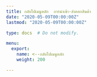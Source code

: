 ```yaml
---
title: กลับไปเมนูหลัก  การนำเข้า-ส่งออกสินค้า
date: "2020-05-09T00:00:00Z"
lastmod: "2020-05-09T00:00:00Z"

type: docs  # Do not modify.

menu:
  export:
    name: <--กลับไปเมนูหลัก
    weight: 200

---
```


<script>
   var files = '/KM/customs/customs/import-export/index.html'
   //document.location = files
   location.replace(files)
</script>
